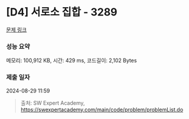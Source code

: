 # [D4] 서로소 집합 - 3289 

[문제 링크](https://swexpertacademy.com/main/code/problem/problemDetail.do?contestProbId=AWBJKA6qr2oDFAWr) 

### 성능 요약

메모리: 100,912 KB, 시간: 429 ms, 코드길이: 2,102 Bytes

### 제출 일자

2024-08-29 11:59



> 출처: SW Expert Academy, https://swexpertacademy.com/main/code/problem/problemList.do